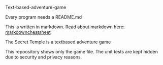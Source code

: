 Text-based-adventure-game

Every program needs a README.md

This is written in markdown. Read about markdown here: [markdowncheatsheet](https://www.markdownguide.org/cheat-sheet/)

The Secret Temple is a textbased adventure game

This repoository shows only the game file. The unit tests are kept hidden due to security and privacy reasons. 